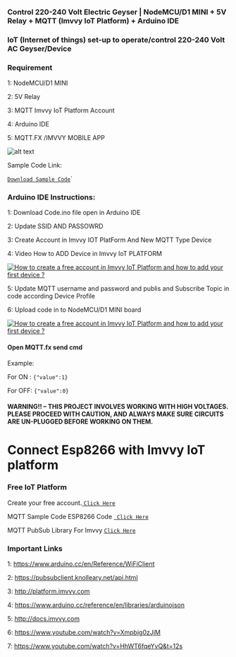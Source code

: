 ###  Control 220-240 Volt Electric Geyser | NodeMCU/D1 MINI + 5V Relay + MQTT (Imvvy IoT Platform) + Arduino IDE 

### IoT (Internet of things) set-up to operate/control 220-240 Volt AC Geyser/Device

### Requirement 

1: NodeMCU/D1 MINI 

2: 5V Relay 

3: MQTT Imvvy IoT Platform Account 

4: Arduino IDE 

5: MQTT.FX /IMVVY MOBILE APP


![alt text](https://imvvy.com/Untitleddesign.png)

Sample Code Link: 

<a href="https://github.com/Gausul/imvvyiotwithesp8266/blob/main/geyser-on-off/code.ino">`Download Sample Code`</a>`


### Arduino IDE Instructions:

1: Download Code.ino file open in Arduino IDE 

2: Update SSID AND PASSOWRD

3: Create Account in Imvvy IOT PlatForm And New MQTT Type Device

4: Video How to ADD Device in Imvvy IoT PLATFORM

[![How to create a free account in Imvvy IoT Platform and how to add your first device ?](https://img.youtube.com/vi/Xmpbjg0zJjM/0.jpg)](https://www.youtube.com/watch?v=Xmpbjg0zJjM "How to create a free account in Imvvy IoT Platform and how to add your first device?")

5: Update MQTT username and password and publis and Subscribe Topic in code according Device Profile

6: Upload code in to NodeMCU/D1 MINI board 

[![How to create a free account in Imvvy IoT Platform and how to add your first device ?](https://img.youtube.com/vi/HhWT6fqeYvQ/0.jpg)](https://www.youtube.com/watch?v=HhWT6fqeYvQ "How to create a free account in Imvvy IoT Platform and how to add your first device?")

#### Open MQTT.fx send cmd

Example:

For ON :
`{"value":1}`

For OFF:
`{"value":0}`


#### WARNING!! – THIS PROJECT INVOLVES WORKING WITH HIGH VOLTAGES. PLEASE PROCEED WITH CAUTION, AND ALWAYS MAKE SURE CIRCUITS ARE UN-PLUGGED BEFORE WORKING ON THEM.

# Connect Esp8266 with Imvvy IoT platform 
### Free IoT Platform

Create your free account.<a href="https://platform.imvvy.com/register" target="_blank"> `Click Here` </a>

MQTT Sample Code ESP8266 Code <a href="https://github.com/Gausul/imvvyiotwithesp8266/blob/main/nodemscu.ino">` Click Here` </a> 

MQTT PubSub Library For Imvvy <a href="https://github.com/knolleary/pubsubclient">`Click Here`</a>

### Important Links
1: https://www.arduino.cc/en/Reference/WiFiClient <br>

2: https://pubsubclient.knolleary.net/api.html

3: http://platform.imvvy.com

4: https://www.arduino.cc/reference/en/libraries/arduinojson

5: http://docs.imvvy.com

6: https://www.youtube.com/watch?v=Xmpbjg0zJjM

7: https://www.youtube.com/watch?v=HhWT6fqeYvQ&t=12s
